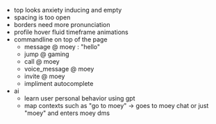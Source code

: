 - top looks anxiety inducing and empty
- spacing is too open
- borders need more pronunciation
- profile hover fluid timeframe animations
- commandline on top of the page
  - message @ moey : "hello"
  - jump @ gaming
  - call @ moey
  - voice_message @ moey
  - invite @ moey
  - impliment autocomplete
- ai
  - learn user personal behavior using gpt
  - map contexts such as "go to moey" -> goes to moey chat or just "moey" and enters moey dms
